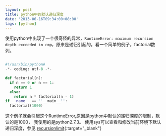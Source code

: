 ```yaml
---
layout: post
title: python中的默认递归深度
date: '2013-06-16T09:34:00+08:00'
tags: [python]
---
```


使用python中出现了一个很奇怪的异常，`RuntimeError: maximum recursion depth exceeded in cmp`，原来是递归引起的。看一个简单的例子，factorial数列。

```python

#!/usr/bin/python#
-*- coding: utf-8 -*-

def factorial(n):    
  if n == 0 or n == 1:        
    return 1    
  else:        
    return n * factorial(n - 1)
if __name__ == ''__main__'':    
  factorial(1000)

```

这个例子就会引起这个RuntimeError,原因是python中默认的递归深度的限制，默认的是1000， 我使用的是python2.7.3。
使用sys可以查看和修改当前环境下默认递归深度，参见 [recursionlimit](http://docs.python.org/2/library/sys.html#sys.getrecursionlimitimport){:target="_blank"}
